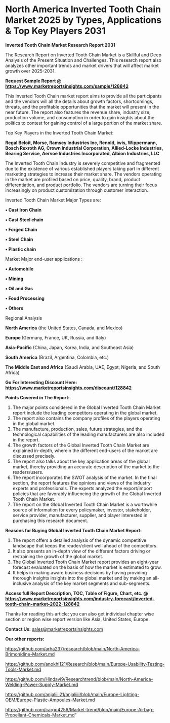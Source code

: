 # North America Inverted Tooth Chain Market 2025 by Types, Applications & Top Key Players 2031

<strong>Inverted Tooth Chain Market Research Report 2031</strong>

The Research Report on Inverted Tooth Chain Market is a Skillful and Deep Analysis of the Present Situation and Challenges. This research report also analyzes other important trends and market drivers that will affect market growth over 2025-2031.

<strong>Request Sample Report @ <a href=https://www.marketreportsinsights.com/sample/128842>https://www.marketreportsinsights.com/sample/128842</a></strong>

This Inverted Tooth Chain market report aims to provide all the participants and the vendors will all the details about growth factors, shortcomings, threats, and the profitable opportunities that the market will present in the near future. The report also features the revenue share, industry size, production volume, and consumption in order to gain insights about the politics to contest for gaining control of a large portion of the market share.

Top Key Players in the Inverted Tooth Chain Market:

<strong>Regal Beloit, Morse, Ramsey Industries Inc, Renold, iwis, Wippermann, Bosch Rexroth AG, Crown Industrial Corporation, Allied-Locke Industries, Bearing Service, Aervoe Industries Incorporated, Albion Industries, LLC</strong>

The Inverted Tooth Chain Industry is severely competitive and fragmented due to the existence of various established players taking part in different marketing strategies to increase their market share. The vendors operating in the market are profiled based on price, quality, brand, product differentiation, and product portfolio. The vendors are turning their focus increasingly on product customization through customer interaction.

Inverted Tooth Chain Market Major Types are:

<strong>• Cast Iron Chain

• Cast Steel chain

• Forged Chain

• Steel Chain

• Plastic chain</strong>

Market Major end-user applications :

<strong>• Automobile

• Mining

• Oil and Gas

• Food Processing

• Others</strong>

Regional Analysis

</u><strong><b>North America</b></strong> (the United States, Canada, and Mexico)

<strong><b>Europe </b></strong>(Germany, France, UK, Russia, and Italy)

<strong><b>Asia-Pacific</b></strong> (China, Japan, Korea, India, and Southeast Asia)

<strong><b>South America</b></strong> (Brazil, Argentina, Colombia, etc.)

<strong><b>The Middle East and Africa</b></strong> (Saudi Arabia, UAE, Egypt, Nigeria, and South Africa)

<strong>Go For Interesting Discount Here: <a href=https://www.marketreportsinsights.com/discount/128842>https://www.marketreportsinsights.com/discount/128842</a></strong>

<strong>Points Covered in The Report:</strong>
<ol>
  <li>The major points considered in the Global Inverted Tooth Chain Market report include the leading competitors operating in the global market.</li>
  <li>The report also contains the company profiles of the players operating in the global market.</li>
  <li>The manufacture, production, sales, future strategies, and the technological capabilities of the leading manufacturers are also included in the report.</li>
  <li>The growth factors of the Global Inverted Tooth Chain Market are explained in-depth, wherein the different end-users of the market are discussed precisely.</li>
  <li>The report also talks about the key application areas of the global market, thereby providing an accurate description of the market to the readers/users.</li>
  <li>The report incorporates the SWOT analysis of the market. In the final section, the report features the opinions and views of the industry experts and professionals. The experts analyzed the export/import policies that are favorably influencing the growth of the Global Inverted Tooth Chain Market.</li>
  <li>The report on the Global Inverted Tooth Chain Market is a worthwhile source of information for every policymaker, investor, stakeholder, service provider, manufacturer, supplier, and player interested in purchasing this research document.</li>
</ol>
<strong>Reasons for Buying Global Inverted Tooth Chain Market Report:</strong>

<ol>
  <li>The report offers a detailed analysis of the dynamic competitive landscape that keeps the reader/client well ahead of the competitors.</li>
  <li>It also presents an in-depth view of the different factors driving or restraining the growth of the global market.</li>
  <li>The Global Inverted Tooth Chain Market report provides an eight-year forecast evaluated on the basis of how the market is estimated to grow.</li>
  <li>It helps in making aware business decisions by having providing thorough insights insights into the global market and by making an all-inclusive analysis of the key market segments and sub-segments.</li>
</ol>
<strong>Access full Report Description, TOC, Table of Figure, Chart, etc. @ <a href=https://www.marketreportsinsights.com/industry-forecast/inverted-tooth-chain-market-2022-128842>https://www.marketreportsinsights.com/industry-forecast/inverted-tooth-chain-market-2022-128842</a></strong>


Thanks for reading this article; you can also get individual chapter wise section or region wise report version like Asia, United States, Europe.

<strong>Contact Us:</strong>
sales@marketreportsinsights.com

<strong>Our other reports:</strong>

<a href=https://github.com/arha237/research/blob/main/North-America-Brimonidine-Market.md>https://github.com/arha237/research/blob/main/North-America-Brimonidine-Market.md</a>

<a href=https://github.com/anokhi121/Research/blob/main/Europe-Usability-Testing-Tools-Market.md>https://github.com/anokhi121/Research/blob/main/Europe-Usability-Testing-Tools-Market.md</a>

<a href=https://github.com/Hindavi9/Researchtrend/blob/main/North-America-Welding-Power-Supply-Market.md>https://github.com/Hindavi9/Researchtrend/blob/main/North-America-Welding-Power-Supply-Market.md</a>

<a href=https://github.com/anjaliiii21/anjaliiii/blob/main/Europe-Lighting-OEM/Europe-Plastic-Ampoules-Market.md>https://github.com/anjaliiii21/anjaliiii/blob/main/Europe-Lighting-OEM/Europe-Plastic-Ampoules-Market.md</a>

<a href=https://github.com/cargo4256/Market-trend/blob/main/Europe-Airbag-Propellant-Chemicals-Market.md>https://github.com/cargo4256/Market-trend/blob/main/Europe-Airbag-Propellant-Chemicals-Market.md</a>"
